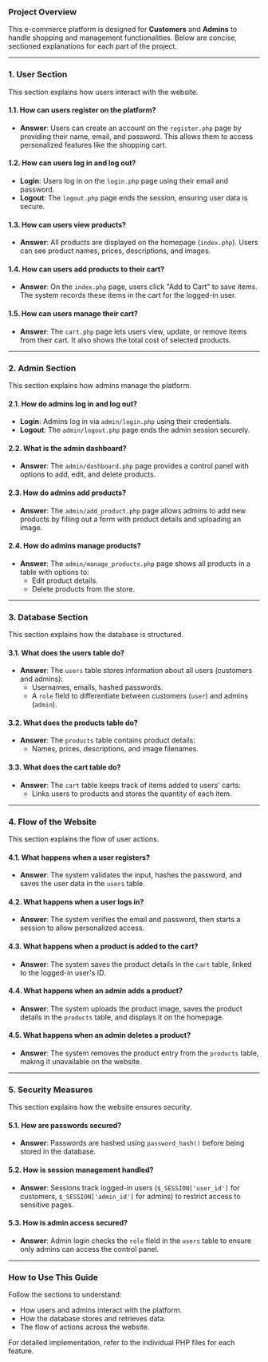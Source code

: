 ### **Project Overview**
This e-commerce platform is designed for **Customers** and **Admins** to handle shopping and management functionalities. Below are concise, sectioned explanations for each part of the project.

---

### **1. User Section**
This section explains how users interact with the website.

#### **1.1. How can users register on the platform?**
- **Answer**: Users can create an account on the `register.php` page by providing their name, email, and password. This allows them to access personalized features like the shopping cart.

#### **1.2. How can users log in and log out?**
- **Login**: Users log in on the `login.php` page using their email and password.
- **Logout**: The `logout.php` page ends the session, ensuring user data is secure.

#### **1.3. How can users view products?**
- **Answer**: All products are displayed on the homepage (`index.php`). Users can see product names, prices, descriptions, and images.

#### **1.4. How can users add products to their cart?**
- **Answer**: On the `index.php` page, users click "Add to Cart" to save items. The system records these items in the cart for the logged-in user.

#### **1.5. How can users manage their cart?**
- **Answer**: The `cart.php` page lets users view, update, or remove items from their cart. It also shows the total cost of selected products.

---

### **2. Admin Section**
This section explains how admins manage the platform.

#### **2.1. How do admins log in and log out?**
- **Login**: Admins log in via `admin/login.php` using their credentials.
- **Logout**: The `admin/logout.php` page ends the admin session securely.

#### **2.2. What is the admin dashboard?**
- **Answer**: The `admin/dashboard.php` page provides a control panel with options to add, edit, and delete products.

#### **2.3. How do admins add products?**
- **Answer**: The `admin/add_product.php` page allows admins to add new products by filling out a form with product details and uploading an image.

#### **2.4. How do admins manage products?**
- **Answer**: The `admin/manage_products.php` page shows all products in a table with options to:
  - Edit product details.
  - Delete products from the store.

---

### **3. Database Section**
This section explains how the database is structured.

#### **3.1. What does the users table do?**
- **Answer**: The `users` table stores information about all users (customers and admins):
  - Usernames, emails, hashed passwords.
  - A `role` field to differentiate between customers (`user`) and admins (`admin`).

#### **3.2. What does the products table do?**
- **Answer**: The `products` table contains product details:
  - Names, prices, descriptions, and image filenames.

#### **3.3. What does the cart table do?**
- **Answer**: The `cart` table keeps track of items added to users' carts:
  - Links users to products and stores the quantity of each item.

---

### **4. Flow of the Website**
This section explains the flow of user actions.

#### **4.1. What happens when a user registers?**
- **Answer**: The system validates the input, hashes the password, and saves the user data in the `users` table.

#### **4.2. What happens when a user logs in?**
- **Answer**: The system verifies the email and password, then starts a session to allow personalized access.

#### **4.3. What happens when a product is added to the cart?**
- **Answer**: The system saves the product details in the `cart` table, linked to the logged-in user's ID.

#### **4.4. What happens when an admin adds a product?**
- **Answer**: The system uploads the product image, saves the product details in the `products` table, and displays it on the homepage.

#### **4.5. What happens when an admin deletes a product?**
- **Answer**: The system removes the product entry from the `products` table, making it unavailable on the website.

---

### **5. Security Measures**
This section explains how the website ensures security.

#### **5.1. How are passwords secured?**
- **Answer**: Passwords are hashed using `password_hash()` before being stored in the database.

#### **5.2. How is session management handled?**
- **Answer**: Sessions track logged-in users (`$_SESSION['user_id']` for customers, `$_SESSION['admin_id']` for admins) to restrict access to sensitive pages.

#### **5.3. How is admin access secured?**
- **Answer**: Admin login checks the `role` field in the `users` table to ensure only admins can access the control panel.

---

### How to Use This Guide
Follow the sections to understand:
- How users and admins interact with the platform.
- How the database stores and retrieves data.
- The flow of actions across the website.

For detailed implementation, refer to the individual PHP files for each feature.